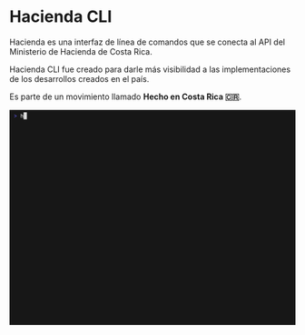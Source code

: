 # Hacienda CLI

Hacienda es una interfaz de línea de comandos que se conecta al API del Ministerio de Hacienda 
de Costa Rica.

Hacienda CLI fue creado para darle más visibilidad a las implementaciones de los 
desarrollos creados en el país.

Es parte de un movimiento llamado **Hecho en Costa Rica 🇨🇷**.

![hacienda example gif](https://raw.githubusercontent.com/kevinah95/hacienda/main/examples/hacienda.gif)